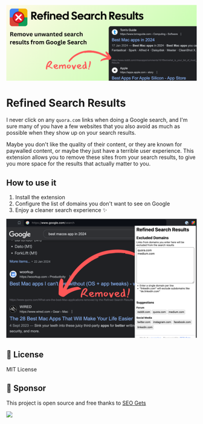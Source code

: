 ![](./assets/marquee-promo.png)

# Refined Search Results

I never click on any `quora.com` links when doing a Google search, and I'm sure many of you have a few websites that you also avoid as much as possible when they show up on your search results.

Maybe you don't like the quality of their content, or they are known for paywalled content, or maybe they just have a terrible user experience. This extension allows you to remove these sites from your search results, to give you more space for the results that actually matter to you.

## How to use it

1. Install the extension
2. Configure the list of domains you don't want to see on Google
3. Enjoy a cleaner search experience ✨

![Refined Search Results](./assets/ss2.png)

## 📄 License

MIT License

## 💖 Sponsor

This project is open source and free thanks to [SEO Gets](https://seogets.com)

![](https://seogets.com/og.png)
